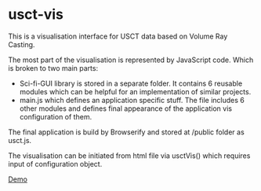 # usct-vis
This is a visualisation interface for USCT data based on Volume Ray Casting.

The most part of the visualisation is represented by JavaScript code. Which is broken to two main parts:

* Sci-fi-GUI library is stored in a separate folder. It contains 6 reusable modules which can be helpful for an implementation of similar projects.
* main.js which defines an application specific stuff. The file includes 6 other modules and defines final appearance of the application vis configuration of them. 

The final application is build by Browserify and stored at /public folder as usct.js. 

The visualisation can be initiated from html file via usctVis() which requires input of configuration object.

[Demo](http://ipepc57.ipe.kit.edu:10002/)



